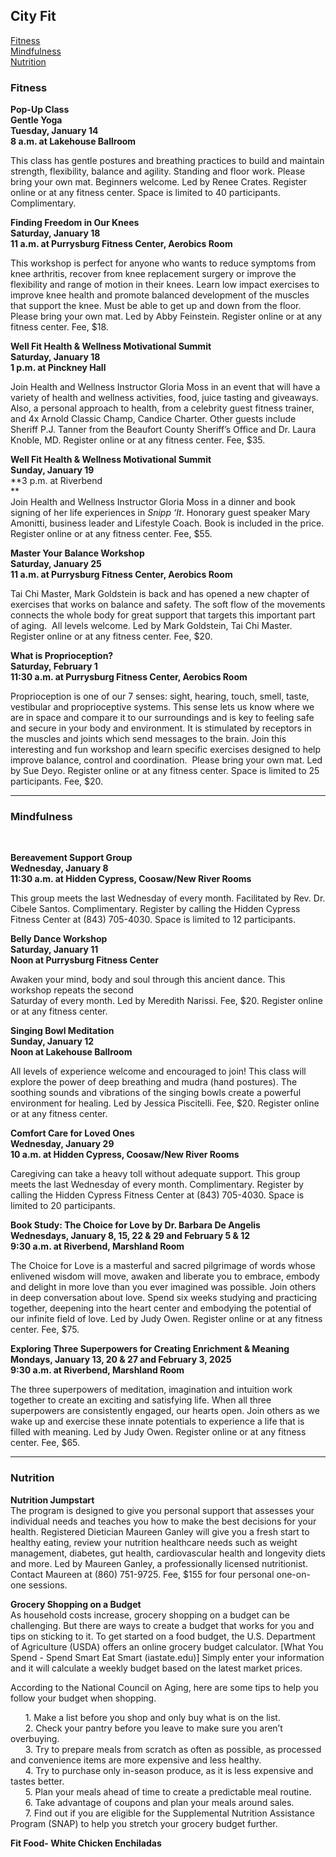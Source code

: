 ## City Fit

[Fitness](https://suncityhiltonhead.org/page/46134~1101903/city-fit#Ftiness)  
[Mindfulness](https://suncityhiltonhead.org/page/46134~1101903/city-fit#Mindfulness)  
[Nutrition](https://suncityhiltonhead.org/page/46134~1101903/city-fit#Nutrition)

### **Fitness**

**Pop-Up Class**  
**Gentle Yoga**  
**Tuesday, January 14**  
**8 a.m. at Lakehouse Ballroom**  
  
This class has gentle postures and breathing practices to build and maintain strength, flexibility, balance and agility. Standing and floor work. Please bring your own mat. Beginners welcome. Led by Renee Crates. Register online or at any fitness center. Space is limited to 40 participants. Complimentary.   
  
**Finding Freedom in Our Knees**  
**Saturday, January 18**  
**11 a.m. at Purrysburg Fitness Center, Aerobics Room**  
  
This workshop is perfect for anyone who wants to reduce symptoms from knee arthritis, recover from knee replacement surgery or improve the flexibility and range of motion in their knees. Learn low impact exercises to improve knee health and promote balanced development of the muscles that support the knee. Must be able to get up and down from the floor. Please bring your own mat. Led by Abby Feinstein. Register online or at any fitness center. Fee, $18.

**Well Fit Health & Wellness Motivational Summit**  
**Saturday, January 18**  
**1 p.m. at Pinckney Hall**  
  
Join Health and Wellness Instructor Gloria Moss in an event that will have a variety of health and wellness activities, food, juice tasting and giveaways. Also, a personal approach to health, from a celebrity guest fitness trainer, and 4x Arnold Classic Champ, Candice Charter. Other guests include Sheriff P.J. Tanner from the Beaufort County Sheriff’s Office and Dr. Laura Knoble, MD. Register online or at any fitness center. Fee, $35.

**Well Fit Health & Wellness Motivational Summit**  
**Sunday, January 19**  
**3 p.m. at Riverbend  
**  
Join Health and Wellness Instructor Gloria Moss in a dinner and book signing of her life experiences in _Snipp ‘It_. Honorary guest speaker Mary Amonitti, business leader and Lifestyle Coach. Book is included in the price. Register online or at any fitness center. Fee, $55.  

**Master Your Balance Workshop**  
**Saturday, January 25**  
**11 a.m. at Purrysburg Fitness Center, Aerobics Room**  
  
Tai Chi Master, Mark Goldstein is back and has opened a new chapter of exercises that works on balance and safety. The soft flow of the movements connects the whole body for great support that targets this important part of aging.  All levels welcome. Led by Mark Goldstein, Tai Chi Master. Register online or at any fitness center. Fee, $20.  

  
**What is Proprioception?**  
**Saturday, February 1**  
**11:30 a.m. at Purrysburg Fitness Center, Aerobics Room**  
  
Proprioception is one of our 7 senses: sight, hearing, touch, smell, taste, vestibular and proprioceptive systems. This sense lets us know where we are in space and compare it to our surroundings and is key to feeling safe and secure in your body and environment. It is stimulated by receptors in the muscles and joints which send messages to the brain. Join this interesting and fun workshop and learn specific exercises designed to help improve balance, control and coordination.  Please bring your own mat. Led by Sue Deyo. Register online or at any fitness center. Space is limited to 25 participants. Fee, $20.  

***

###   

### **Mindfulness**

    

**Bereavement Support Group**  
**Wednesday, January 8**  
**11:30 a.m. at Hidden Cypress, Coosaw/New River Rooms**  
  
This group meets the last Wednesday of every month. Facilitated by Rev. Dr. Cibele Santos. Complimentary. Register by calling the Hidden Cypress Fitness Center at (843) 705-4030. Space is limited to 12 participants.  
  
  
**Belly Dance Workshop**  
**Saturday, January 11**  
**Noon at Purrysburg Fitness Center**  
  
Awaken your mind, body and soul through this ancient dance. This workshop repeats the second  
Saturday of every month. Led by Meredith Narissi. Fee, $20. Register online or at any fitness center.  
  
  
**Singing Bowl Meditation**  
**Sunday, January 12**  
**Noon at Lakehouse Ballroom**  
  
All levels of experience welcome and encouraged to join! This class will explore the power of deep breathing and mudra (hand postures). The soothing sounds and vibrations of the singing bowls create a powerful environment for healing. Led by Jessica Piscitelli. Fee, $20. Register online or at any fitness center.  
  
  
**Comfort Care for Loved Ones**  
**Wednesday, January 29**  
**10 a.m. at Hidden Cypress, Coosaw/New River Rooms**  
  
Caregiving can take a heavy toll without adequate support. This group meets the last Wednesday of every month. Complimentary. Register by calling the Hidden Cypress Fitness Center at (843) 705-4030. Space is limited to 20 participants.  
  
  
**Book Study: The Choice for Love by Dr. Barbara De Angelis**  
**Wednesdays, January 8, 15, 22 & 29 and February 5 & 12**  
**9:30 a.m. at Riverbend, Marshland Room**  
  
The Choice for Love is a masterful and sacred pilgrimage of words whose enlivened wisdom will move, awaken and liberate you to embrace, embody and delight in more love than you ever imagined was possible. Join others in deep conversation about love. Spend six weeks studying and practicing together, deepening into the heart center and embodying the potential of our infinite field of love. Led by Judy Owen. Register online or at any fitness center. Fee, $75.  
  
  
**Exploring Three Superpowers for Creating Enrichment & Meaning**  
**Mondays, January 13, 20 & 27 and February 3, 2025**  
**9:30 a.m. at Riverbend, Marshland Room**  
  
The three superpowers of meditation, imagination and intuition work together to create an exciting and satisfying life. When all three superpowers are consistently engaged, our hearts open. Join others as we wake up and exercise these innate potentials to experience a life that is filled with meaning. Led by Judy Owen. Register online or at any fitness center. Fee, $65.  

  

***

### **Nutrition**

  
**Nutrition Jumpstart**  
The program is designed to give you personal support that assesses your individual needs and teaches you how to make the best decisions for your health. Registered Dietician Maureen Ganley will give you a fresh start to healthy eating, review your nutrition healthcare needs such as weight management, diabetes, gut health, cardiovascular health and longevity diets and more. Led by Maureen Ganley, a professionally licensed nutritionist. Contact Maureen at (860) 751-9725. Fee, $155 for four personal one-on-one sessions.  
  
  
**Grocery Shopping on a Budget**  
As household costs increase, grocery shopping on a budget can be challenging. But there are ways to create a budget that works for you and tips on sticking to it. To get started on a food budget, the U.S. Department of Agriculture (USDA) offers an online grocery budget calculator. \[What You Spend - Spend Smart Eat Smart (iastate.edu)\] Simply enter your information and it will calculate a weekly budget based on the latest market prices.  
  
According to the National Council on Aging, here are some tips to help you follow your budget when shopping.  
  
      1. Make a list before you shop and only buy what is on the list.  
      2. Check your pantry before you leave to make sure you aren’t overbuying.  
      3. Try to prepare meals from scratch as often as possible, as processed and convenience items are more expensive and less healthy.  
      4. Try to purchase only in-season produce, as it is less expensive and tastes better.  
      5. Plan your meals ahead of time to create a predictable meal routine.  
      6. Take advantage of coupons and plan your meals around sales.   
      7. Find out if you are eligible for the Supplemental Nutrition Assistance Program (SNAP) to help you stretch your grocery budget further.   
  
  
**Fit Food- White Chicken Enchiladas**
